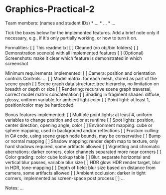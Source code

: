 # Graphics-Practical-2

Team members: (names and student IDs) \* \... \* \... \* \...

Tick the boxes below for the implemented features. Add a brief note only
if necessary, e.g., if it\'s only partially working, or how to turn it
on.

Formalities: \[ \] This readme.txt \[ \] Cleaned (no obj/bin folders) \[
\] Demonstration scene(s) with all implemented features \[ \] (Optional)
Screenshots: make it clear which feature is demonstrated in which
screenshot

Minimum requirements implemented: \[ \] Camera: position and orientation
controls Controls: \... \[ \] Model matrix: for each mesh, stored as
part of the scene graph \[ \] Scene graph data structure: tree
hierarchy, no limitation on breadth or depth or size \[ \] Rendering:
recursive scene graph traversal, correct model matrix concatenation \[
\] Shading in fragment shader: diffuse, glossy, uniform variable for
ambient light color \[ \] Point light: at least 1, position/color may be
hardcoded

Bonus features implemented: \[ \] Multiple point lights: at least 4,
uniform variables to change position and color at runtime \[ \] Spot
lights: position, center direction, opening angle, color \[ \]
Environment mapping: cube or sphere mapping, used in background and/or
reflections \[ \] Frustum culling: in C# code, using scene graph node
bounds, may be conservative \[ \] Bump or normal mapping \[ \] Shadow
mapping: render depth map to texture, only hard shadows required, some
artifacts allowed \[ \] Vignetting and chromatic aberrations: darker
corners, color channels separated more near corners \[ \] Color grading:
color cube lookup table \[ \] Blur: separate horizontal and vertical
blur passes, variable blur size \[ \] HDR glow: HDR render target, blur
in HDR, tone-mapping \[ \] Depth of field: blur size based on distance
from camera, some artifacts allowed \[ \] Ambient occlusion: darker in
tight corners, implemented as screen-space post process \[ \] \...

Notes: \...
